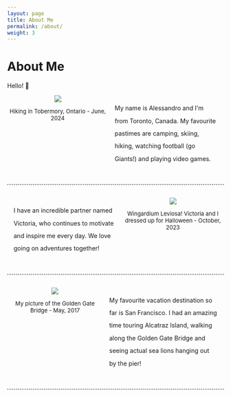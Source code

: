```yaml
---
layout: page
title: About Me
permalink: /about/
weight: 3
---
```


# **About Me**

Hello! :wave:<br>

<div style="display: grid; columns: 2; padding: 0px 0px 30px 0px; text-align: center; border-width: 0px 0px 1px 0px; border-style: dashed;">
    <div style="grid-column-start:1; grid-column-end:1">
        <img src="{{site.baseurl}}/assets/images/IMG_5297.JPG">
        <p style="font-size: small">Hiking in Tobermory, Ontario - June, 2024</p>
    </div>
    <div style=" padding: 15px; grid-column-start:2; grid-column-end:2; text-align: left; line-height: 2.1">
        My name is Alessandro and I'm from Toronto, Canada. My favourite pastimes are camping, skiing, hiking,
        watching football (go Giants!) and playing video games.
    </div>
</div>


<div style="display: grid; columns: 2; padding: 30px 0px 30px 0px; text-align: center; border-width: 0px 0px 1px 0px; border-style: dashed;">
    <div style=" padding: 15px; grid-column-start:1; grid-column-end:1; text-align: left; line-height: 2.1">
        I have an incredible partner named Victoria, who continues to motivate and inspire me every day. We love going on adventures together!
    </div>
    <div style="grid-column-start:2; grid-column-end:2">
        <img src="{{site.baseurl}}/assets/images/IMG_5842.jpg">
        <p style="font-size: small">Wingardium Leviosa! Victoria and I dressed up for Halloween - October, 2023 </p>
    </div>
</div>


<div style="display: grid; columns: 2; padding: 30px 0px 30px 0px; text-align: center; border-width: 0px 0px 1px 0px; border-style: dashed;">
    <div style="grid-column-start:1; grid-column-end:1">
        <img src="{{site.baseurl}}/assets/images/IMG_0331.JPG">
        <p style="font-size: small">My picture of the Golden Gate Bridge - May, 2017</p>
    </div>
    <div style=" padding: 15px; grid-column-start:2; grid-column-end:2; text-align: left; line-height: 2.1">
        My favourite vacation destination so far is San Francisco. I had an amazing time touring Alcatraz Island, walking along the
        Golden Gate Bridge and seeing actual sea lions hanging out by the pier!
    </div>
</div>
